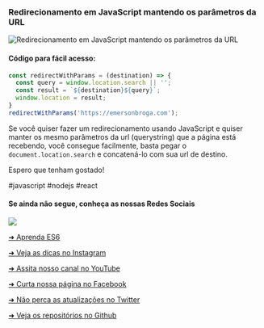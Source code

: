 ### Redirecionamento em JavaScript mantendo os parâmetros da URL


![Redirecionamento em JavaScript mantendo os parâmetros da URL](https://github.com/emersonbrogadev/social-media-snippets/blob/master/content/2019-08-23-javascript-redirect-keeping-the-url-params/2019-08-23-javascript-redirect-keeping-the-url-params.jpg)


#### Código para fácil acesso:

```js
const redirectWithParams = (destination) => {
  const query = window.location.search || '';
  const result = `${destination}${query}`;
  window.location = result;
}
redirectWithParams('https://emersonbroga.com');

```

Se você quiser fazer um redirecionamento usando JavaScript e quiser manter os mesmo parâmetros da url (querystring) que a página está recebendo, você consegue facilmente, basta pegar o `document.location.search` e concatená-lo com sua url de destino.

Espero que tenham gostado!

\#javascript \#nodejs \#react


#### Se ainda não segue, conheça as nossas Redes Sociais

<a href="https://emersonbroga.com/e/participe/?utm_source=github&utm_medium=social-media-snippets&utm_campaign=2019-08-23"><picture>
<source type="image/webp" srcset="https://emersonbroga.com/wp-content/uploads/2019/08/subscription_banner.jpg.webp">
<img src="https://emersonbroga.com/wp-content/uploads/2019/08/subscription_banner.jpg">
</picture>
</a>

[➜ Aprenda ES6](https://amzn.to/2J4XnLg)

[➜ Veja as dicas no Instagram](https://www.instagram.com/emersonbrogadev/)

[➜ Assita nosso canal no YouTube](https://www.youtube.com/c/emersonbroga/)

[➜ Curta nossa página no Facebook](https://www.facebook.com/emersonbrogadev/)

[➜ Não perca as atualizações no Twitter](https://www.twitter.com/emersonbrogadev/)

[➜ Veja os repositórios no Github](https://www.github.com/emersonbrogadev/)


